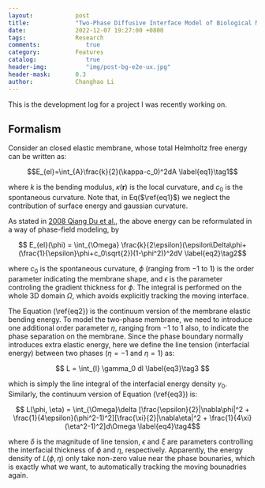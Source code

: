 ```yaml
---
layout:            post
title:             "Two-Phase Diffusive Interface Model of Biological Membranes"
date:              2022-12-07 19:27:00 +0800
tags:              Research
comments:			  true
category:          Features
catalog:    		  true
header-img: 		  "img/post-bg-e2e-ux.jpg"
header-mask:       0.3
author:            Changhao Li
---
```


This is the development log for a project I was recently working on.

## Formalism

Consider an closed elastic membrane, whose total Helmholtz free energy can be written as:

$$E_{el}=\int_{A}\frac{k}{2}(\kappa-c_0)^2dA \label{eq1}\tag1$$

where $k$ is the bending modulus, $\kappa(\mathbf{r})$ is the local curvature, and $c_0$ is the spontaneous curvature. Note that, in Eq($\ref{eq1}$) we neglect the contribution of surface energy and gaussian curvature.

As stated in [2008 Qiang Du et al.](https://link.springer.com/article/10.1007/s00285-007-0118-2), the above energy can be reformulated in a way of phase-field modeling, by

$$ E_{el}(\phi) = \int_{\Omega} \frac{k}{2\epsilon}(\epsilon\Delta\phi+(\frac{1}{\epsilon}\phi+c_0\sqrt{2})(1-\phi^2))^2dV \label{eq2}\tag2$$

where $c_0$ is the spontaneous curvature, $\phi$ (ranging from $-1$ to $1$) is the order parameter indicating the membrane shape, and $\epsilon$ is the parameter controling the gradient thickness for $\phi$. The integral is performed on the whole 3D domain $\Omega$, which avoids explicitly tracking the moving interface.

The Equation (\ref{eq2}) is the continuum version of the membrane elastic bending energy. To model the two-phase membrane, we need to introduce one additional order parameter $\eta$, ranging from $-1$ to $1$ also, to indicate the phase separation on the membrane. Since the phase boundary normally introduces extra elastic energy, here we define the line tension (interfacial energy) between two phases ($\eta = -1$ and $\eta = 1$) as:

$$ L = \int_{l} \gamma_0 dl \label{eq3}\tag3 $$

which is simply the line integral of the interfacial energy density $\gamma_0$. Similarly, the continuum version of Equation (\ref{eq3}) is:

$$ L(\phi, \eta) = \int_{\Omega}\delta [\frac{\epsilon}{2}|\nabla\phi|^2 + \frac{1}{4\epsilon}(\phi^2-1)^2][\frac{\xi}{2}|\nabla\eta|^2 + \frac{1}{4\xi}(\eta^2-1)^2]d\Omega \label{eq4}\tag4$$

where $\delta$ is the magnitude of line tension, $\epsilon$ and $\xi$ are   parameters controlling the interfacial thickness of $\phi$ and $\eta$, respectively. Apparently, the energy density of $L(\phi, \eta)$ only take non-zero value near the phase bounaries, which is exactly what we want, to automatically tracking the moving bounadries again.




